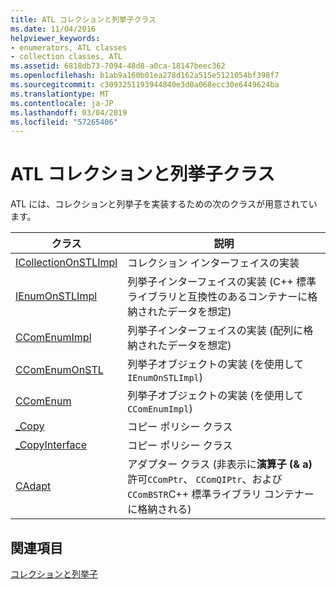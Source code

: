 ```yaml
---
title: ATL コレクションと列挙子クラス
ms.date: 11/04/2016
helpviewer_keywords:
- enumerators, ATL classes
- collection classes, ATL
ms.assetid: 6818db73-7094-48d8-a0ca-18147beec362
ms.openlocfilehash: b1ab9a160b01ea278d162a515e5121054bf398f7
ms.sourcegitcommit: c3093251193944840e3d0a068ecc30e6449624ba
ms.translationtype: MT
ms.contentlocale: ja-JP
ms.lasthandoff: 03/04/2019
ms.locfileid: "57265406"
---
```

# <a name="atl-collection-and-enumerator-classes"></a>ATL コレクションと列挙子クラス

ATL には、コレクションと列挙子を実装するための次のクラスが用意されています。

|クラス|説明|
|-----------|-----------------|
|[ICollectionOnSTLImpl](../atl/reference/icollectiononstlimpl-class.md)|コレクション インターフェイスの実装|
|[IEnumOnSTLImpl](../atl/reference/ienumonstlimpl-class.md)|列挙子インターフェイスの実装 (C++ 標準ライブラリと互換性のあるコンテナーに格納されたデータを想定)|
|[CComEnumImpl](../atl/reference/ccomenumimpl-class.md)|列挙子インターフェイスの実装 (配列に格納されたデータを想定)|
|[CComEnumOnSTL](../atl/reference/ccomenumonstl-class.md)|列挙子オブジェクトの実装 (を使用して`IEnumOnSTLImpl`)|
|[CComEnum](../atl/reference/ccomenum-class.md)|列挙子オブジェクトの実装 (を使用して`CComEnumImpl`)|
|[_Copy](../atl/atl-copy-policy-classes.md)|コピー ポリシー クラス|
|[_CopyInterface](../atl/atl-copy-policy-classes.md)|コピー ポリシー クラス|
|[CAdapt](../atl/reference/cadapt-class.md)|アダプター クラス (非表示に**演算子 (& a)** 許可`CComPtr`、 `CComQIPtr`、および`CComBSTR`C++ 標準ライブラリ コンテナーに格納される)|

## <a name="see-also"></a>関連項目

[コレクションと列挙子](../atl/atl-collections-and-enumerators.md)
